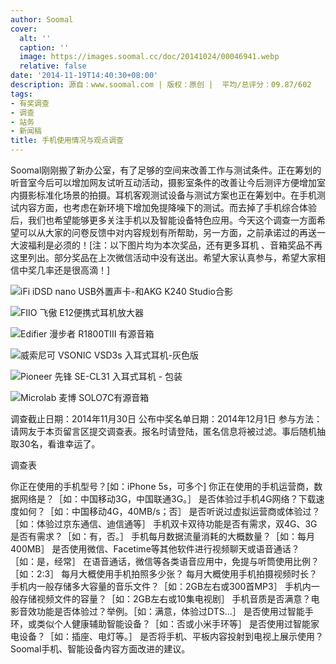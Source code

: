 ```yaml
---
author: Soomal
cover:
  alt: ''
  caption: ''
  image: https://images.soomal.cc/doc/20141024/00046941.webp
  relative: false
date: '2014-11-19T14:40:30+08:00'
description: 源自：www.soomal.com | 版权：原创 |  平均/总评分：09.87/602
tags:
- 有奖调查
- 调查
- 站务
- 新闻稿
title: 手机使用情况与观点调查
---
```


Soomal刚刚搬了新办公室，有了足够的空间来改善工作与测试条件。正在筹划的听音室今后可以增加网友试听互动活动，摄影室条件的改善让今后测评方便增加室内摄影标准化场景的拍摄。耳机客观测试设备与测试方案也正在筹划中。在手机测试内容方面，也考虑在新环境下增加免提降噪下的测试。而去掉了手机综合体验后，我们也希望能够更多关注手机以及智能设备特色应用。今天这个调查一方面希望可以从大家的问卷反馈中对内容规划有所帮助，另一方面，之前承诺过的再送一大波福利是必须的！[注：以下图片均为本次奖品，还有更多耳机
、音箱奖品不再这里列出。部分奖品在上次微信活动中没有送出。希望大家认真参与，希望大家相信中奖几率还是很高滴！]



![iFi iDSD nano USB外置声卡-和AKG K240 Studio合影](https://images.soomal.cc/doc/20140415/00041672_01.webp)



![FIIO 飞傲 E12便携式耳机放大器](https://images.soomal.cc/doc/20131112/00037266_01.webp)



![Edifier 漫步者 R1800TIII 有源音箱](https://images.soomal.cc/doc/20131128/00037907_01.webp)



![威索尼可 VSONIC VSD3s 入耳式耳机-灰色版](https://images.soomal.cc/doc/20140820/00045128_01.webp)



![Pioneer 先锋 SE-CL31 入耳式耳机  - 包装](https://images.soomal.cc/doc/20140813/00044957_01.webp)



![Microlab 麦博 SOLO7C有源音箱](https://images.soomal.cc/doc/20130120/00026803_01.webp)



调查截止日期：2014年11月30日
公布中奖名单日期：2014年12月1日
参与方法：请网友于本页留言区提交调查表。报名时请登陆，匿名信息将被过滤。事后随机抽取30名，看谁幸运了。



调查表



你正在使用的手机型号？[如：iPhone 5s，可多个]
你正在使用的手机运营商，数据网络是？［如：中国移动3G，中国联通3G。］
是否体验过手机4G网络？下载速度如何？［如：中国移动4G，40MB/s；否］
是否听说过虚拟运营商或体验过？［如：体验过京东通信、迪信通等］
手机双卡双待功能是否有需求，双4G、3G是否有需求？［如：有，否。］
手机每月数据流量消耗的大概数量？［如：每月400MB］
是否使用微信、Facetime等其他软件进行视频聊天或语音通话？［如：是，经常］
在语音通话，微信等各类语音应用中，免提与听筒使用比例？［如：2:3］
每月大概使用手机拍照多少张？
每月大概使用手机拍摄视频时长？
手机内一般存储多大容量的音乐文件？［如：2GB左右或300首MP3］
手机内一般存储视频文件的容量？［如：2GB左右或10集电视剧］
手机音质是否满意？电影音效功能是否体验过？举例。［如：满意，体验过DTS...］
是否使用过智能手环，或类似个人健康辅助智能设备？［如：否或小米手环等］
是否使用过智能家电设备？［如：插座、电灯等。］
是否将手机、平板内容投射到电视上展示使用？
Soomal手机、智能设备内容方面改进的建议。